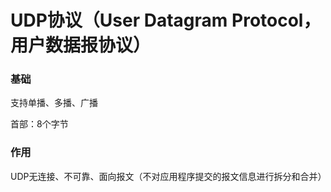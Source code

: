 # UDP协议（User Datagram Protocol，用户数据报协议）


### 基础

支持单播、多播、广播

首部：8个字节


### 作用

UDP无连接、不可靠、面向报文（不对应用程序提交的报文信息进行拆分和合并）
